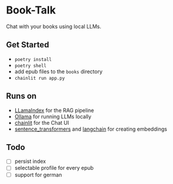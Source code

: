 # Book-Talk

Chat with your books using local LLMs.

## Get Started

- `poetry install`
- `poetry shell`
- add epub files to the `books` directory
- `chainlit run app.py`

## Runs on

- [LLamaIndex](https://www.llamaindex.ai/) for the RAG pipeline
- [Ollama](https://ollama.com/) for running LLMs locally
- [chainlit](https://docs.chainlit.io/get-started/overview) for the Chat UI
- [sentence_transformers](https://www.sbert.net/) and [langchain](https://www.langchain.com/) for creating embeddings

## Todo

- [ ] persist index
- [ ] selectable profile for every epub
- [ ] support for german
